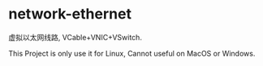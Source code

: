 # network-ethernet
虚拟以太网线路, VCable+VNIC+VSwitch.

This Project is only use it for Linux, Cannot useful on MacOS or Windows.

